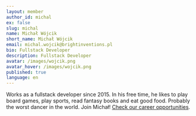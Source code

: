 ```yaml
---
layout: member
author_id: michal
ex: false
slug: michal
name: Michał Wójcik
short_name: Michał Wójcik
email: michal.wojcik@brightinventions.pl
bio: Fullstack Developer
description: Fullstack Developer
avatar: /images/wojcik.png
avatar_hover: /images/wojcik.png
published: true
language: en
---
```

Works as a fullstack developer since 2015. In his free time, he likes to play board games, play sports, read fantasy books and eat good food. Probably the worst dancer in the world. Join Michał! [Check our career opportunities](https://brightinventions.pl/career).